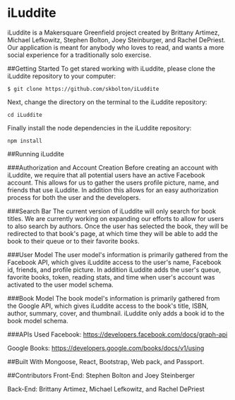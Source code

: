 # iLuddite
iLuddite is a Makersquare Greenfield project created by Brittany Artimez, Michael Lefkowitz, Stephen Bolton, Joey Steinburger, and Rachel DePriest. Our application is meant for anybody who loves to read, and wants a more social experience for a traditionally solo exercise.  

##Getting Started
To get stared working with iLuddite, please clone the iLuddite repository to your computer: 
```
$ git clone https://github.com/skbolton/iLuddite
```
Next, change the directory on the terminal to the iLuddite repository:

```
cd iLuddite
```

Finally install the node dependencies in the iLuddite repository: 

```
npm install
```
##Running iLuddite

###Authorization and Account Creation 
Before creating an account with iLuddite, we require that all potential users have an active Facebook account. This allows for us to gather the users profile picture, name, and friends that use iLuddite. In addition this allows for an easy authorization process for both the user and the developers.

###Search Bar
The current version of iLuddite will only search for book titles. We are currently working on expanding our efforts to allow for users to also search by authors. Once the user has selected the book, they will be redirected to that book's page, at which time they will be able to add the book to their queue or to their favorite books.     

###User Model
The user model's information is primarily gathered from the Facebook API, which gives iLuddite access to the user's name, Facebook id, friends, and profile picture. In addition iLuddite adds the user's queue, favorite books, token, reading stats, and time when user's account was activated to the user model schema.   

###Book Model
The book model's information is primarily gathered from the Google API, which gives iLuddite access to the book's title, ISBN, author, summary, cover, and thumbnail. iLuddite only adds a book id to the book model schema. 

###APIs Used
Facebook: https://developers.facebook.com/docs/graph-api  

Google Books: https://developers.google.com/books/docs/v1/using

##Built With
Mongoose, React, Bootstrap, Web pack, and Passport.

##Contributors
Front-End: Stephen Bolton and Joey Steinberger

Back-End: Brittany Artimez, Michael Lefkowitz, and Rachel DePriest
